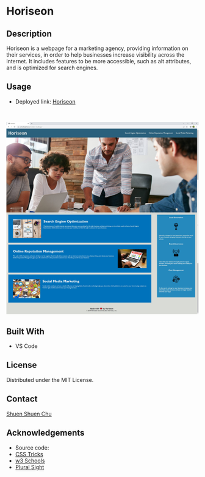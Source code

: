 # Horiseon

## Description

Horiseon is a webpage for a marketing agency, providing information on their services, in order to help businesses increase visibility across the internet. It includes features to be more accessible, such as alt attributes, and is optimized for search engines.

## Usage

* Deployed link:
[Horiseon](https://sschu99.github.io/module1-challenge/)

<br>

![Horiseon webpage](./assets/images/horiseon-webpage-screenshot.jpg)

## Built With

* VS Code

## License

Distributed under the MIT License.

## Contact
[Shuen Shuen Chu](https://github.com/sschu99)

## Acknowledgements

* Source code: 
* [CSS Tricks](https://css-tricks.com/how-to-section-your-html/)
* [w3 Schools](https://www.w3schools.com/html/html5_semantic_elements.asp)
* [Plural Sight](https://www.pluralsight.com/guides/semantic-html)